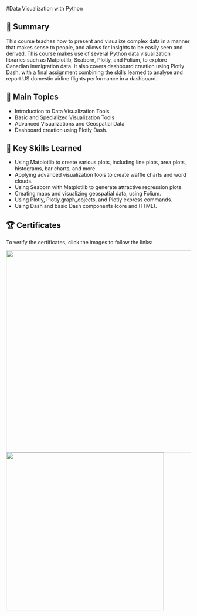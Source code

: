 #Data Visualization with Python
## 📄 Summary
This course teaches how to present and visualize complex data in a manner that makes sense to people, and allows for insights to be easily seen and derived. This course makes use of several Python data visualization libraries such as Matplotlib, Seaborn, Plotly, and Folium, to explore Canadian immigration data. It also covers dashboard creation using Plotly Dash, with a final assignment combining the skills learned to analyse and report US domestic airline flights performance in a dashboard.

## 📑 Main Topics
* Introduction to Data Visualization Tools
* Basic and Specialized Visualization Tools
* Advanced Visualizations and Geospatial Data
* Dashboard creation using Plotly Dash.

## 🔑 Key Skills Learned
* Using Matplotlib to create various plots, including line plots, area plots, histograms, bar charts, and more.
* Applying advanced visualization tools to create waffle charts and word clouds.
* Using Seaborn with Matplotlib to generate attractive regression plots.
* Creating maps and visualizing geospatial data, using Folium.
* Using Plotly, Plotly.graph_objects, and Plotly express commands.
* Using Dash and basic Dash components (core and HTML).

## 🏆 Certificates
To verify the certificates, click the images to follow the links:

[<img src="https://github.com/mauritsvzb/IBM-Data-Science-Professional-Certificate/assets/13508894/8c690d6e-c38b-40e7-a44d-51136b5e0575.png" width="550">](https://www.coursera.org/account/accomplishments/verify/8M9WPSLHYZV6)[<img src="https://github.com/mauritsvzb/IBM-Data-Science-Professional-Certificate/assets/13508894/61aeb43f-3dfb-4a62-92b8-4edeb33ccfa7.png" width="430">](https://www.credly.com/badges/84a3f5a2-f88c-429c-a459-30c8067cfbf3/public_url)
